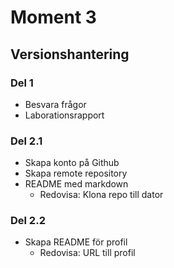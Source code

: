 # Moment 3
## Versionshantering

### Del 1
- Besvara frågor
- Laborationsrapport

### Del 2.1
- Skapa konto på Github
- Skapa remote repository
- README med markdown
  - Redovisa: Klona repo till dator

### Del 2.2
- Skapa README för profil
  - Redovisa: URL till profil
